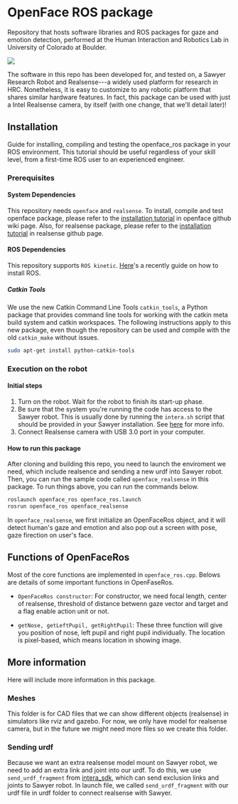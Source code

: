 # OpenFace ROS package

Repository that hosts software libraries and ROS packages for gaze and emotion detection, performed at the Human Interaction and Robotics Lab in University of Colorado at Boulder.

![](images/result2.png)

The software in this repo has been developed for, and tested on, a Sawyer Research Robot and Realsense---a widely used platform for research in HRC. Nonetheless, it is easy to customize to any robotic platform that shares similar hardware features. In fact, this package can be used with just a Intel Realsense camera, by itself (with one change, that we'll detail later)!

## Installation

Guide for installing, compiling and testing the openface_ros package in your ROS environment. This tutorial should be useful regardless of your skill level, from a first-time ROS user to an experienced engineer.

### Prerequisites

#### System Dependencies

This repository needs `openface` and `realsense`. To install, compile and test openface package, please refer to the [installation tutorial](https://github.com/TadasBaltrusaitis/OpenFace/wiki) in openface github wiki page. Also, for realsense package, please refer to the [installation tutorial](https://github.com/IntelRealSense/realsense-ros) in realsense github page.

#### ROS Dependencies

This repository supports `ROS kinetic`. [Here](https://hiro-group.ronc.one/ros_kinetic_installation.html)'s a recently guide on how to install ROS.

##### Catkin Tools

We use the new Catkin Command Line Tools `catkin_tools`, a Python package that provides command line tools for working with the catkin meta build system and catkin workspaces. The following instructions apply to this new package, even though the repository can be used and compile with the old `catkin_make` without issues.

```sh
sudo apt-get install python-catkin-tools
```

### Execution on the robot

#### Initial steps 

 1. Turn on the robot. Wait for the robot to finish its start-up phase.
 2. Be sure that the system you're running the code has access to the Sawyer robot. This is usually done by running the `intera.sh` script that should be provided in your Sawyer installation. See [here](http://sdk.rethinkrobotics.com/intera/SDK_Shell) for more info.
 3. Connect Realsense camera with USB 3.0 port in your computer.

#### How to run this package

After cloning and building this repo, you need to launch the enviroment we need, which include realsence and sending a new urdf into Sawyer robot. Then, you can run the sample code called `openface_realsense` in this package. To run things above, you can run the commands below.

```sh
roslaunch openface_ros openface_ros.launch
rosrun openface_ros openface_realsense
```

In `openface_realsense`, we first initialize an OpenFaceRos object, and it will detect human's gaze and emotion and also pop out a screen with pose, gaze firection on user's face.

## Functions of OpenFaceRos

Most of the core functions are implemented in `openface_ros.cpp`. Belows are details of some important functions in OpenFaseRos.

* `OpenFaceRos constructor`: For constructor, we need focal length, center of realsense, threshold of distance betwenn gaze vector and target and a flag enable action unit or not.

* `getNose, getLeftPupil, getRightPupil`: These three function will give you position of nose, left pupil and right pupil individually. The location is pixel-based, which means location in showing image.

## More information

Here will include more information in this package.

### Meshes

This folder is for CAD files that we can show different objects (realsense) in simulators like rviz and gazebo. For now, we only have model for realsense camera, but in the future we might need more files so we create this folder.

### Sending urdf

Because we want an extra realsense model mount on Sawyer robot, we need to add an extra link and joint into our urdf. To do this, we use `send_urdf_fragment` from [intera_sdk](https://github.com/RethinkRobotics/intera_sdk/tree/master/intera_interface/scripts), which can send exclusion links and joints to Sawyer robot. In launch file, we called `send_urdf_fragment` with our urdf file in urdf folder to connect realsense with Sawyer.


